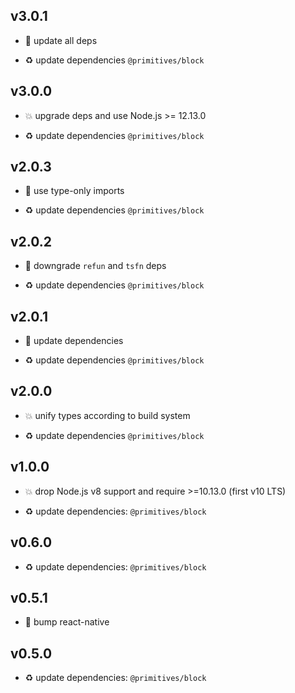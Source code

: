 ## v3.0.1

* 🐞 update all deps

* ♻️ update dependencies `@primitives/block`

## v3.0.0

* 💥 upgrade deps and use Node.js >= 12.13.0

* ♻️ update dependencies `@primitives/block`

## v2.0.3

* 🐞 use type-only imports

* ♻️ update dependencies `@primitives/block`

## v2.0.2

* 🐞 downgrade `refun` and `tsfn` deps

* ♻️ update dependencies `@primitives/block`

## v2.0.1

* 🐞 update dependencies

* ♻️ update dependencies `@primitives/block`

## v2.0.0

* 💥 unify types according to build system

* ♻️ update dependencies `@primitives/block`

## v1.0.0

* 💥 drop Node.js v8 support and require >=10.13.0 (first v10 LTS)

* ♻️ update dependencies: `@primitives/block`

## v0.6.0

* ♻️ update dependencies: `@primitives/block`

## v0.5.1

* 🐞 bump react-native

## v0.5.0

* ♻️ update dependencies: `@primitives/block`
